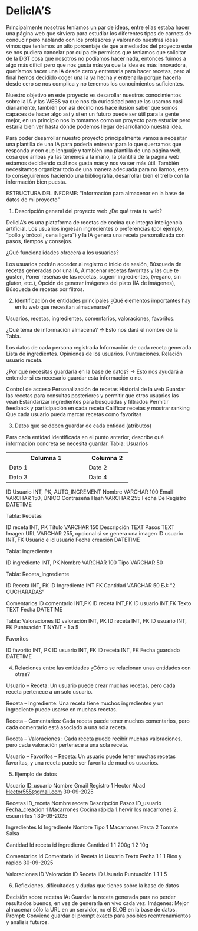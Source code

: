# DelicIA’S

Principalmente nosotros teníamos un par de ideas, entre ellas estaba hacer una página web que sirviera para estudiar los diferentes tipos de carnets de conducir pero hablando con los 
profesores y valorando nuestras ideas vimos que teníamos un alto porcentaje de que a mediados del proyecto este se nos pudiera cancelar por culpa de permisos que teniamos que solicitar de la DGT cosa que nosotros no podíamos
hacer nada, entonces fuimos a algo más difícil pero que nos gusta más ya que la idea es más innovadora, queríamos hacer una IA desde cero y entrenarla para hacer recetas, pero al final
hemos decidido coger una Ia ya hecha y entrenarla porque hacerla desde cero se nos complica y no tenemos los conocimientos suficientes.

Nuestro objetivo en este proyecto es desarollar nuestros conocimientos sobre la IA  y las WEBS ya que nos da curiosidad porque las usamos casi diariamente, también por así decirlo nos hace ilusión saber 
que somos capaces de hacer algo así y si en un futuro puede ser útil para la gente mejor, en un principio nos lo tomamos como un proyecto para estudiar pero estaría bien 
ver hasta dónde podemos llegar desarrollando nuestra idea.

Para poder desarrollar nuestro proyecto principalmente vamos a necesitar una plantilla de una IA para poderla entrenar para lo que querramos que responda y con que lenguaje y también una plantilla de una 
página web, cosa que ambas ya las tenemos a la mano, la plantilla de la página web estamos decidiendo cuál nos gusta más y nos va ser más útil. También necesitamos organizar 
todo de una manera adecuada para no liarnos, esto lo conseguiremos haciendo una bibliografía, desarrollar bien el trello con la información bien puesta.

 ESTRUCTURA DEL INFORME:
"Información para almacenar en la base de datos de mi proyecto"     


1. Descripción general del proyecto web
¿De qué trata tu web?


DelicIA’s es una plataforma de recetas de cocina que integra inteligencia artificial. Los usuarios ingresan ingredientes o preferencias (por ejemplo, “pollo y brócoli, cena ligera”) y la IA genera una receta personalizada con pasos, tiempos y consejos.


¿Qué funcionalidades ofrecerá a los usuarios?


Los usuarios podrán acceder al registro o inicio de sesión, 
Búsqueda de recetas generadas por una IA, 
Almacenar recetas favoritas y las que te gusten, 
Poner reseñas de las recetas, sugerir ingredientes, (vegano, sin gluten, etc.), 
Opción de generar imágenes del plato (IA de imágenes), 
Búsqueda de recetas por filtros.


2. Identificación de entidades principales
¿Qué elementos importantes hay en tu web que necesitan almacenarse?


Usuarios, recetas, ingredientes, comentarios, valoraciones, favoritos.


¿Qué tema de información almacena? -> Esto nos dará el nombre de la Tabla.
	
Los datos de cada persona registrada 
Información de cada receta generada
Lista de ingredientes. 
Opiniones de los usuarios.
Puntuaciones.
Relación usuario receta.
	








¿Por qué necesitas guardarla en la base de datos? -> Esto nos ayudará a entender si es necesario guardar esta información o no.


Control de acceso
Personalización de recetas
Historial de la web
Guardar las recetas para consultas posteriores y permitir que otros usuarios las vean
Estandarizar ingredientes para búsquedas y filtrados
Permitir feedback y participación en cada receta 
Calificar recetas y mostrar ranking
Que cada usuario pueda marcar recetas como favoritas




3. Datos que se deben guardar de cada entidad (atributos)

Para cada entidad identificada en el punto anterior, describe qué información concreta se necesita guardar.
Tabla: Usuarios

<table>
  <tr>
    <th style="width: 200px;">Columna 1</th>
    <th style="width: 100px;">Columna 2</th>
  </tr>
  <tr>
    <td>Dato 1</td>
    <td>Dato 2</td>
  </tr>
  <tr>
    <td>Dato 3</td>
    <td>Dato 4</td>
  </tr>
</table>
ID Usuario
 INT, PK, AUTO_INCREMENT
Nombre
VARCHAR 100
Email
VARCHAR 150, ÚNICO
Contraseña Hash
VARCHAR 255
Fecha De Registro
DATETIME







Tabla: Recetas

ID receta
 INT, PK
Título
VARCHAR 150
Descripción
TEXT
Pasos
TEXT
Imagen URL
VARCHAR 255, opcional si se genera una imagen
ID usuario
INT, FK Usuario e id usuario 
Fecha creación
DATETIME

Tabla: Ingredientes

ID ingrediente
 INT, PK
Nombre
VARCHAR 100
Tipo
VARCHAR 50

Tabla: Receta_Ingrediente

ID Receta
 INT, FK
ID Ingrediente
INT FK
Cantidad
VARCHAR 50          EJ: “2 CUCHARADAS”

Comentarios
ID comentario
INT,PK
ID receta
INT,FK
ID usuario
INT,FK
Texto
TEXT
Fecha
DATETIME

Tabla: Valoraciones
ID valoración
INT, PK
ID receta
INT, FK
ID usuario
INT, FK
Puntuación
TINYNT - 1 a 5

Favoritos

ID favorito
INT, PK
ID usuario
INT, FK
ID receta
INT, FK
Fecha guardado
DATETIME



4. Relaciones entre las entidades
¿Cómo se relacionan unas entidades con otras?


Usuario – Receta: 
Un usuario puede crear muchas recetas, pero cada receta pertenece a un solo usuario.


Receta – Ingrediente:
 Una receta tiene muchos ingredientes y un ingrediente puede usarse en muchas recetas.


Receta – Comentarios: 
Cada receta puede tener muchos comentarios, pero cada comentario está asociado a una sola receta.


Receta – Valoraciones : 
Cada receta puede recibir muchas valoraciones, pero cada valoración pertenece a una sola receta.


Usuario – Favoritos – Receta: 
Un usuario puede tener muchas recetas favoritas, y una receta puede ser favorita de muchos usuarios.




5. Ejemplo de datos 

Usuario
ID_usuario
Nombre 
Gmail
Registro
1
Hector Abad
Hector555@gmail.com
30-09-2025

Recetas
ID_receta
Nombre receta
Descripción
Pasos
ID_usuario
Fecha_creacion
1
Macarrones
Cocina rápida
1.hervir los macarrones 
2. escurrirlos
1
30-09-2025

Ingredientes
Id Ingrediente 
Nombre 
Tipo
1
Macarrones
Pasta
2
Tomate
Salsa

Cantidad
Id receta
id ingrediente 
Cantidad
1
1
200g
1
2
10g


Comentarios
Id Comentario
Id Receta
Id Usuario
Texto
Fecha
1
1
1
Rico y rapido
30-09-2025

Valoraciones
ID Valoración
ID Receta 
ID Usuario
Puntuación
1
1
1
5



6. Reflexiones, dificultades y dudas que tienes sobre la base de datos


Decisión sobre recetas IA:
 Guardar la receta generada para no perder resultados buenos, en vez de generarla en vivo cada vez.
Imágenes:
 Mejor almacenar sólo la URL en un servidor, no el BLOB en la base de datos.
Prompt:
 Conviene guardar el prompt exacto para posibles reentrenamientos y análisis futuros.
